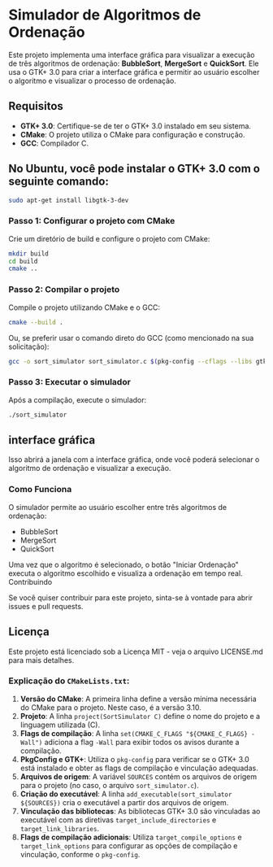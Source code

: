 # Simulador de Algoritmos de Ordenação

Este projeto implementa uma interface gráfica para visualizar a execução de três algoritmos de ordenação: **BubbleSort**, **MergeSort** e **QuickSort**. Ele usa o GTK+ 3.0 para criar a interface gráfica e permitir ao usuário escolher o algoritmo e visualizar o processo de ordenação.

## Requisitos

- **GTK+ 3.0**: Certifique-se de ter o GTK+ 3.0 instalado em seu sistema.
- **CMake**: O projeto utiliza o CMake para configuração e construção.
- **GCC**: Compilador C.

## No Ubuntu, você pode instalar o GTK+ 3.0 com o seguinte comando:

```bash
sudo apt-get install libgtk-3-dev
```

### Passo 1: Configurar o projeto com CMake

Crie um diretório de build e configure o projeto com CMake:

```bash
mkdir build
cd build
cmake ..
```

### Passo 2: Compilar o projeto

Compile o projeto utilizando CMake e o GCC:

```bash
cmake --build .
```

Ou, se preferir usar o comando direto do GCC (como mencionado na sua solicitação):

```bash
gcc -o sort_simulator sort_simulator.c $(pkg-config --cflags --libs gtk+-3.0)
```

### Passo 3: Executar o simulador

Após a compilação, execute o simulador:

```bash
./sort_simulator
```

## interface gráfica
Isso abrirá a janela com a interface gráfica, onde você poderá selecionar o algoritmo de ordenação e visualizar a execução.

### Como Funciona

O simulador permite ao usuário escolher entre três algoritmos de ordenação:

- BubbleSort
- MergeSort
- QuickSort

Uma vez que o algoritmo é selecionado, o botão "Iniciar Ordenação" executa o algoritmo escolhido e visualiza a ordenação em tempo real.
Contribuindo

Se você quiser contribuir para este projeto, sinta-se à vontade para abrir issues e pull requests.

## Licença

Este projeto está licenciado sob a Licença MIT - veja o arquivo LICENSE.md para mais detalhes.


### Explicação do `CMakeLists.txt`:

1. **Versão do CMake**: A primeira linha define a versão mínima necessária do CMake para o projeto. Neste caso, é a versão 3.10.
2. **Projeto**: A linha `project(SortSimulator C)` define o nome do projeto e a linguagem utilizada (C).
3. **Flags de compilação**: A linha `set(CMAKE_C_FLAGS "${CMAKE_C_FLAGS} -Wall")` adiciona a flag `-Wall` para exibir todos os avisos durante a compilação.
4. **PkgConfig e GTK+**: Utiliza o `pkg-config` para verificar se o GTK+ 3.0 está instalado e obter as flags de compilação e vinculação adequadas.
5. **Arquivos de origem**: A variável `SOURCES` contém os arquivos de origem para o projeto (no caso, o arquivo `sort_simulator.c`).
6. **Criação do executável**: A linha `add_executable(sort_simulator ${SOURCES})` cria o executável a partir dos arquivos de origem.
7. **Vinculação das bibliotecas**: As bibliotecas GTK+ 3.0 são vinculadas ao executável com as diretivas `target_include_directories` e `target_link_libraries`.
8. **Flags de compilação adicionais**: Utiliza `target_compile_options` e `target_link_options` para configurar as opções de compilação e vinculação, conforme o `pkg-config`.

